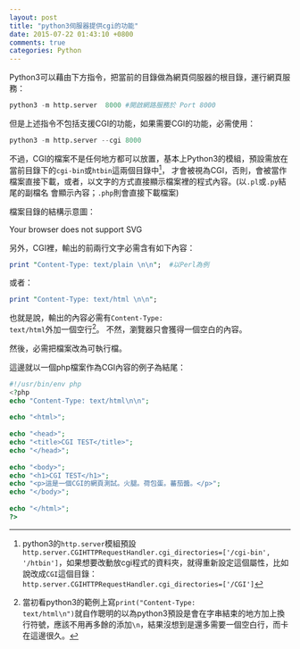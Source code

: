 ```yaml
---
layout: post
title: "python3伺服器提供cgi的功能"
date: 2015-07-22 01:43:10 +0800
comments: true
categories: Python
---
```

Python3可以藉由下方指令，把當前的目錄做為網頁伺服器的根目錄，運行網頁服務：

``` python
python3 -m http.server  8000 #開啟網路服務於 Port 8000
```

但是上述指令不包括支援CGI的功能，如果需要CGI的功能，必需使用：

``` python
python3 -m http.server --cgi 8000 
```
<!-- more -->

不過，CGI的檔案不是任何地方都可以放置，基本上Python3的模組，預設需放在當前目錄下的<code>cgi-bin</code>或<code>htbin</code>這兩個目錄中[^python3_cgi]， 才會被視為CGI，否則，會被當作檔案直接下載，或者，以文字的方式直接顯示檔案裡的程式內容。(以<code>.pl</code>或<code>.py</code>結尾的副檔名 會顯示內容；<code>.php</code>則會直接下載檔案)

[^python3_cgi]:python3的<code>http.server</code>模組預設<code>http.server.CGIHTTPRequestHandler.cgi_directories=['/cgi-bin', '/htbin']</code>，如果想要改動放cgi程式的資料夾，就得重新設定這個屬性，比如說改成<code>CGI</code>這個目錄：<code>http.server.CGIHTTPRequestHandler.cgi_directories=['/CGI']</code>

檔案目錄的結構示意圖：

<object type="image/svg+xml" data="/images/cgi_dir_struct.svg">Your browser does not support SVG</object>

另外，CGI裡，輸出的前兩行文字必需含有如下內容：

``` perl
print "Content-Type: text/plain \n\n";  #以Perl為例
```

或者：

``` perl
print "Content-Type: text/html \n\n";
```

也就是說，輸出的內容必需有<code>Content-Type: text/html</code>外加一個空行[^blank_line]。 不然，瀏覽器只會獲得一個空白的內容。

[^blank_line]:當初看python3的範例上寫<code>print("Content-Type: text/html\n")</code>就自作聰明的以為python3預設是會在字串結束的地方加上換行符號，應該不用再多餘的添加<code>\n</code>，結果沒想到是還多需要一個空白行，而卡在這邊很久。

然後，必需把檔案改為可執行檔。

這邊就以一個php檔案作為CGI內容的例子為結尾：

``` php
#!/usr/bin/env php
<?php
echo "Content-Type: text/html\n\n";
 
echo "<html>";
 
echo "<head>";
echo "<title>CGI TEST</title>";
echo "</head>";
 
echo "<body>";
echo "<h1>CGI TEST</h1>";
echo "<p>這是一個CGI的網頁測試。火腿。荷包蛋。蕃茄醬。</p>";
echo "</body>";
 
echo "</html>";
?>
```
